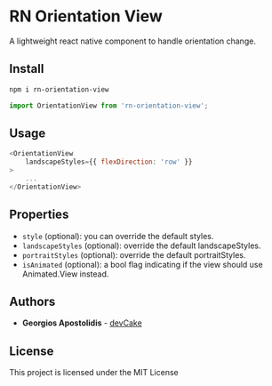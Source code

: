 # RN Orientation View

A lightweight react native component to handle orientation change.

## Install

```bash
npm i rn-orientation-view
```

```js
import OrientationView from 'rn-orientation-view';
```

## Usage

```js
<OrientationView
    landscapeStyles={{ flexDirection: 'row' }}
>
    ...
</OrientationView>
```


## Properties

* `style` (optional): you can override the default styles.
* `landscapeStyles` (optional): override the default landscapeStyles.
* `portraitStyles` (optional): override the default portraitStyles.
* `isAnimated` (optional): a bool flag indicating if the view should use Animated.View instead.

## Authors

* **Georgios Apostolidis** - [devCake](https://github.com/AKL-devCake-AB)

## License

This project is licensed under the MIT License
